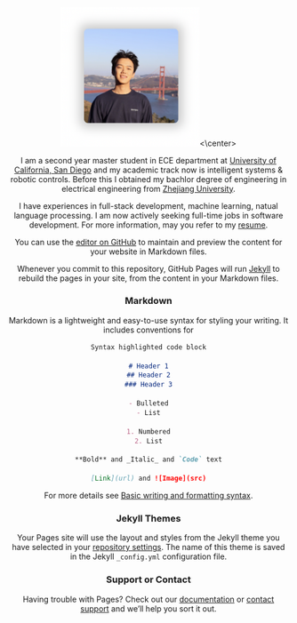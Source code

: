 <!-- ## <center>Boyu CHEN</center> -->

<center><img src="./selfie.png" alt="drawing" width="250"/><\center>

I am a second year master student in ECE department at [University of California, San Diego](https://www.ece.ucsd.edu/) and my academic track now is intelligent systems & robotic controls. Before this I obtained my bachlor degree of engineering in electrical engineering from [Zhejiang University](http://www.zju.edu.cn).

I have experiences in full-stack development, machine learning, natual language processing. I am now actively seeking full-time jobs in software development. For more information, may you refer to my [resume](/CV_BoyuChen.pdf).

You can use the [editor on GitHub](https://github.com/boyu29/boyu29.github.io/edit/master/index.md) to maintain and preview the content for your website in Markdown files.

Whenever you commit to this repository, GitHub Pages will run [Jekyll](https://jekyllrb.com/) to rebuild the pages in your site, from the content in your Markdown files.

### Markdown

Markdown is a lightweight and easy-to-use syntax for styling your writing. It includes conventions for

```markdown
Syntax highlighted code block

# Header 1
## Header 2
### Header 3

- Bulleted
- List

1. Numbered
2. List

**Bold** and _Italic_ and `Code` text

[Link](url) and ![Image](src)
```

For more details see [Basic writing and formatting syntax](https://docs.github.com/en/github/writing-on-github/getting-started-with-writing-and-formatting-on-github/basic-writing-and-formatting-syntax).

### Jekyll Themes

Your Pages site will use the layout and styles from the Jekyll theme you have selected in your [repository settings](https://github.com/boyu29/boyu29.github.io/settings/pages). The name of this theme is saved in the Jekyll `_config.yml` configuration file.

### Support or Contact

Having trouble with Pages? Check out our [documentation](https://docs.github.com/categories/github-pages-basics/) or [contact support](https://support.github.com/contact) and we’ll help you sort it out.
